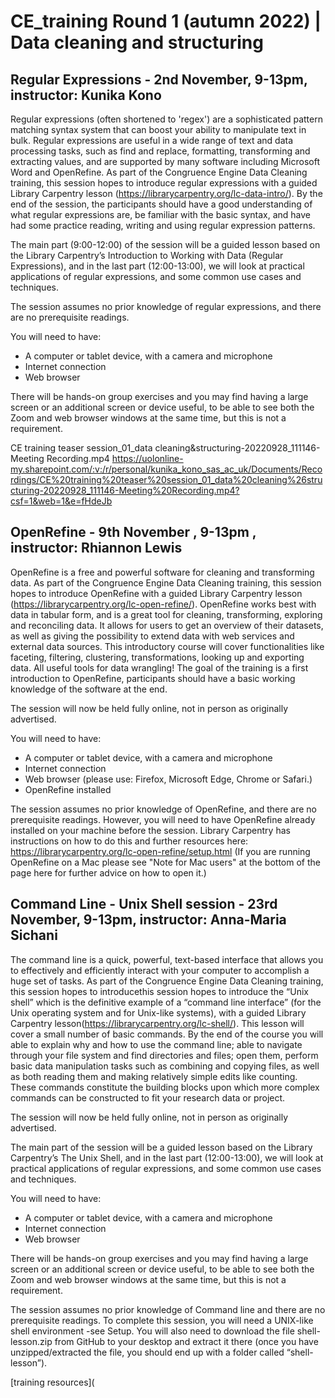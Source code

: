 # CE_training Round 1 (autumn 2022) |  Data cleaning and structuring

## Regular Expressions - 2nd November, 9-13pm, instructor:  Kunika Kono 
Regular expressions (often shortened to 'regex') are a sophisticated pattern matching syntax system that can boost your ability to manipulate text in bulk. Regular expressions are useful in a wide range of text and data processing tasks, such as find and replace, formatting, transforming and extracting values, and are supported by many software including Microsoft Word and OpenRefine. As part of the Congruence Engine Data Cleaning training, this session hopes to introduce regular expressions with a guided Library Carpentry lesson (https://librarycarpentry.org/lc-data-intro/). By the end of the session, the participants should have a good understanding of what regular expressions are, be familiar with the basic syntax, and have had some practice reading, writing and using regular expression patterns.
 
The main part (9:00-12:00) of the session will be a guided lesson based on the Library Carpentry’s Introduction to Working with Data (Regular Expressions), and in the last part (12:00-13:00), we will look at practical applications of regular expressions, and some common use cases and techniques.
 
The session assumes no prior knowledge of regular expressions, and there are no prerequisite readings.
 
You will need to have:
- A computer or tablet device, with a camera and microphone
- Internet connection
- Web browser
 
There will be hands-on group exercises and you may find having a large screen or an additional screen or device useful, to be able to see both the Zoom and web browser windows at the same time, but this is not a requirement.
 
CE training teaser session_01_data cleaning&structuring-20220928_111146-Meeting Recording.mp4
https://uolonline-my.sharepoint.com/:v:/r/personal/kunika_kono_sas_ac_uk/Documents/Recordings/CE%20training%20teaser%20session_01_data%20cleaning%26structuring-20220928_111146-Meeting%20Recording.mp4?csf=1&web=1&e=fHdeJb

 
 
## OpenRefine - 9th November , 9-13pm , instructor:  Rhiannon Lewis 

 
OpenRefine is a free and powerful software for cleaning and transforming data. As part of the Congruence Engine Data Cleaning training, this session hopes to introduce OpenRefine with a guided Library Carpentry lesson (https://librarycarpentry.org/lc-open-refine/). OpenRefine works best with data in tabular form, and is a great tool for cleaning, transforming, exploring and reconciling data. It allows for users to get an overview of their datasets, as well as giving the possibility to extend data with web services and external data sources. This introductory course will cover functionalities like faceting, filtering, clustering, transformations, looking up and exporting data. All useful tools for data wrangling! The goal of the training is a first introduction to OpenRefine, participants should have a basic working knowledge of the software at the end.
 
The session will now be held fully online, not in person as originally advertised.
 
You will need to have:
- A computer or tablet device, with a camera and microphone
- Internet connection
- Web browser (please use: Firefox, Microsoft Edge, Chrome or Safari.)
- OpenRefine installed 
 
The session assumes no prior knowledge of OpenRefine, and there are no prerequisite readings. However, you will need to have OpenRefine already installed on your machine before the session. Library Carpentry has instructions on how to do this and further resources here: https://librarycarpentry.org/lc-open-refine/setup.html (If you are running OpenRefine on a Mac please see "Note for Mac users" at the bottom of the page here for further advice on how to open it.)  
 

## Command Line - Unix Shell session - 23rd November, 9-13pm, instructor:  Anna-Maria Sichani 

The command line is a quick, powerful, text-based interface that allows you to effectively and efficiently interact with your computer to accomplish a huge set of tasks. As part of the Congruence Engine Data Cleaning training, this session hopes to introducethis session hopes to introduce the “Unix shell” which is the definitive example of a “command line interface” (for the Unix operating system and for Unix-like systems), with a guided Library Carpentry lesson(https://librarycarpentry.org/lc-shell/). This lesson will cover a small number of basic commands. By the end of the course you will able to explain why and how to use the command line; able to navigate through your file system and find directories and files; open them, perform basic data manipulation tasks such as combining and copying files, as well as both reading them and making relatively simple edits like counting. These commands constitute the building blocks upon which more complex commands can be constructed to fit your research data or project.

The session will now be held fully online, not in person as originally advertised.

The main part of the session will be a guided lesson based on the Library Carpentry’s The Unix Shell, and in the last part (12:00-13:00), we will look at practical applications of regular expressions, and some common use cases and techniques.
 
You will need to have:
- A computer or tablet device, with a camera and microphone
- Internet connection
- Web browser
 
There will be hands-on group exercises and you may find having a large screen or an additional screen or device useful, to be able to see both the Zoom and web browser windows at the same time, but this is not a requirement.
 
The session assumes no prior knowledge of Command line and there are no prerequisite readings.
To complete this session, you will need a UNIX-like shell environment -see Setup. You will also need to download the file shell-lesson.zip from GitHub to your desktop and extract it there (once you have unzipped/extracted the file, you should end up with a folder called “shell-lesson”).


 [training resources](
 
